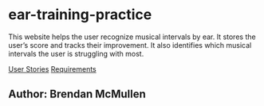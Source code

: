 # ear-training-practice
This website helps the user recognize musical intervals by ear. It stores the user’s score and tracks their improvement. It also identifies which musical intervals the user is struggling with most.

[User Stories](https://github.com/bgmcmullen/ear-training-practice/blob/main/user-stories.md)
[Requirements](https://github.com/bgmcmullen/ear-training-practice/blob/main/requirements.md)

## Author: Brendan McMullen
